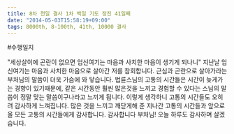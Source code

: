 ```yaml
---
title: 8차 천일 결사 1차 백일 기도 정진 41일째
date: "2014-05-03T15:58:19+09:00"
tags: 8000th, 8-100th, 41th, 10000 결사
---
```


#수행일지

"세상살이에 곤란이 없으면 업신여기는 마음과 사치한 마음이 생기게 되나니" 지난날 업신여기는 마음과 사치한 마음으로 살아간 저를 참회합니다. 근심과 곤란으로 살아가라는 부처님의 말씀이 더욱 가슴에 와 닿습니다. 법륜스님의 고통의 시간들은 시간이 늦게가는 경향이 있기때문에, 같은 시간동안 훨씬 많은것을 느끼고 경험할 수 있다는 스님의 말씀이 정말 맞는 말씀이구나라고 느끼게 됩니다. 이렇게 생각하니 고통의 시간들도 오히려 감사하게 느껴집니다. 많은 것을 느끼고 깨닫게해 준 지나간 고통의 시간들과 앞으로 올 모든 고통의 시간들에게 감사합니다. 감사합니다 부처님! 오늘 하루도 감사하며 살겠습니다.
